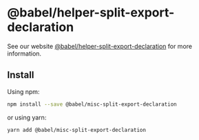 # @babel/helper-split-export-declaration

> 

See our website [@babel/helper-split-export-declaration](https://babeljs.io/docs/en/babel-helper-split-export-declaration) for more information.

## Install

Using npm:

```sh
npm install --save @babel/misc-split-export-declaration
```

or using yarn:

```sh
yarn add @babel/misc-split-export-declaration
```
